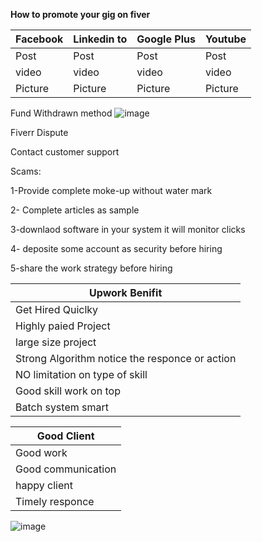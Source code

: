 **How to promote your gig on fiver**
<table>
    <thead>
      <tr>
        <th>Facebook</th>
        <th>Linkedin to</th>
        <th>Google Plus</th>
        <th>Youtube</th>
      </tr>
    </thead>
    <tbody>
        <tr>
            <td>Post</td>
            <td>Post</td>
            <td>Post</td>
            <td>Post</td>          
        </tr>
        <tr>
            <td>video</td>
            <td>video</td>
            <td>video</td>
            <td>video</td>
       </tr>
        <tr>
            <td>Picture</td>  
            <td>Picture</td>          
            <td>Picture</td>          
            <td>Picture</td>          
       </tr>
    </tbody>
  </table>


Fund Withdrawn method
![image](https://github.com/princit/FreeLancing/assets/29123911/804a1e6c-d473-41f1-99a0-4c1287e560d0)

Fiverr Dispute

Contact customer support

Scams:

1-Provide complete moke-up without water mark

2- Complete articles as sample

3-downlaod software in your system it will monitor clicks

4- deposite some account as security before hiring

5-share the work strategy before hiring

<table>
    <thead>
      <tr>
        <th>Upwork Benifit</th>
      </tr>
    </thead>
    <tbody>
        <tr>
            <td>Get Hired Quiclky</td>         
        </tr>
        <tr>
            <td>Highly paied Project</td>
       </tr>
        <tr>
            <td>large size project</td>         
       </tr>
        <tr>
            <td>Strong Algorithm notice the responce or action </td>         
       </tr>       
        <tr>
            <td>NO limitation on type of skill </td>         
       </tr>
        <tr>
            <td>Good skill work on top </td>         
       </tr>
        <tr>
            <td>Batch system smart</td>         
       </tr>
    </tbody>
  </table>

<table>
    <thead>
      <tr>
        <th>Good Client</th>
      </tr>
    </thead>
    <tbody>
        <tr>
            <td>Good work</td>         
        </tr>
        <tr>
            <td>Good communication</td>
       </tr>
        <tr>
            <td>happy client</td>         
       </tr>
        <tr>
            <td>Timely responce </td>         
       </tr>       
    </tbody>
  </table>
  
![image](https://github.com/princit/FreeLancing/assets/29123911/61764973-6eab-4048-be62-dda5daedc5d6)


